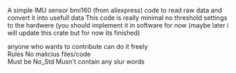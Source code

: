 A simple IMU sensor bmi160 (from aliexpress) 
code to read raw data and convert it into usefull data 
This code is really minimal no threshold settings to the hardwere (you should implement it in software for now (maybe later i will update this crate but for now its finished)


anyone who wants to contribute can do it freely  
Rules No malicius files/code  
Must  be No_Std 
Musn't contain any slur words


